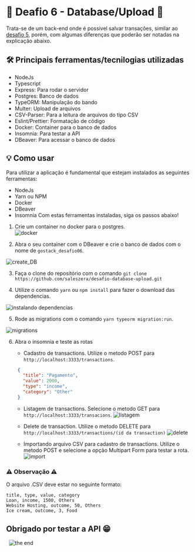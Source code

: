 # 🚀️ Deafio 6 - Database/Upload 🚀️

Trata-se de um back-end onde é possivel salvar transações, similar ao [desafio 5](https://github.com/saleszera/fundamentos-node), porém, com algumas diferenças que poderão ser notadas na explicação abaixo.

## 🛠️ Principais ferramentas/tecnilogias utilizadas
- NodeJs
- Typescript
- Express: Para rodar o servidor
- Postgres: Banco de dados
- TypeORM: Manipulação do bando
- Multer: Upload de arquivos
- CSV-Parser: Para a leitura de arquivos do tipo CSV
- Eslint/Prettier: Formatação de código
- Docker: Container para o banco de dados
- Insomnia: Para testar a API
- DBeaver: Para acessar o banco de dados


## 💡️ Como usar
Para utilizar a aplicação é fundamental que estejam instalados as seguintes ferramentas:
- NodeJs
- Yarn ou NPM
- Docker
- DBeaver
- Insomnia
Com estas ferramentas instaladas, siga os passos abaixo!

1. Crie um container no docker para o postgres.  
![docker](https://media.giphy.com/media/mfywAOZXm1558QQwfv/giphy.gif)

2. Abra o seu container com o DBeaver e crie o banco de dados com o nome de `gostack_desafio06`.  

![create_DB](https://media.giphy.com/media/MZyhmLL8QAVhcWNX2L/giphy.gif)

3. Faça o clone do repositório com o comando `git clone https://github.com/saleszera/desafio-database-upload.git`

4. Utilize o comando `yarn` ou `npm install` para fazer o download das dependencias.  

![instalando dependencias](https://media.giphy.com/media/StTAe8COE7wGiskUAt/giphy.gif)

5. Rode as migrations com o comando `yarn typeorm migration:run`.  

![migrations](https://media.giphy.com/media/2N5XCE94ySiWrZIGAB/giphy.gif)

6. Abra o insomnia e teste as rotas
   - Cadastro de transactions. Utilize o metodo POST para `http://localhost:3333/transactions`.  
   ```JSON
    {
      "title": "Pagamento",
      "value": 2000,
      "type": "income",
      "category": "Other"
    }
   ```

   - Listagem de transactions. Selecione o metodo GET para `http://localhost:3333/transacions`.
     ![listagem](https://media.giphy.com/media/2yTYm9U77Vvtv6a0zA/giphy.gif)

   - Delete de transaction. Utilize o metodo DELETE para `http://localhost:3333/transactions/(id da transaction)`
     ![delete](https://media.giphy.com/media/keTbnknKVE0cPanj60/giphy.gif)

   - Importando arquivo CSV para cadastro de transactions. Utilize o metodo POST e selecione a opção Multipart Form para testar a rota.
     ![import](https://media.giphy.com/media/YgT725lJGwdJxJYYBG/giphy.gif)
### ⚠️ Observação ⚠️
O arquivo .CSV deve estar no seguinte formato:
   ```plain-text
   title, type, value, category
   Loan, income, 1500, Others
   Website Hosting, outcome, 50, Others
   Ice cream, outcome, 3, Food
   ```
## Obrigado por testar a API 😁️
&nbsp;
![the end](https://media.giphy.com/media/lD76yTC5zxZPG/giphy.gif)

